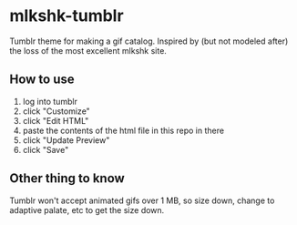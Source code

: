 mlkshk-tumblr
=============

Tumblr theme for making a gif catalog. 
Inspired by (but not modeled after) the loss of the most excellent mlkshk site.

## How to use

1. log into tumblr
2. click "Customize"
3. click "Edit HTML"
4. paste the contents of the html file in this repo in there
5. click "Update Preview"
6. click "Save"

## Other thing to know

Tumblr won't accept animated gifs over 1 MB, so size down, change to adaptive palate, etc to get the size down.

